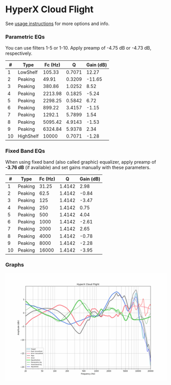 # HyperX Cloud Flight
See [usage instructions](https://github.com/jaakkopasanen/AutoEq#usage) for more options and info.

### Parametric EQs
You can use filters 1-5 or 1-10. Apply preamp of -4.75 dB or -4.73 dB, respectively.

|   # | Type      |   Fc (Hz) |      Q |   Gain (dB) |
|-----|-----------|-----------|--------|-------------|
|   1 | LowShelf  |    105.33 | 0.7071 |       12.27 |
|   2 | Peaking   |     49.91 | 0.3209 |      -11.65 |
|   3 | Peaking   |    380.86 | 1.0252 |        8.52 |
|   4 | Peaking   |   2213.98 | 0.1825 |       -5.24 |
|   5 | Peaking   |   2298.25 | 0.5842 |        6.72 |
|   6 | Peaking   |    899.22 | 3.4157 |       -1.15 |
|   7 | Peaking   |   1292.1  | 5.7899 |        1.54 |
|   8 | Peaking   |   5095.42 | 4.9143 |       -1.53 |
|   9 | Peaking   |   6324.84 | 5.9378 |        2.34 |
|  10 | HighShelf |  10000    | 0.7071 |       -1.28 |

### Fixed Band EQs
When using fixed band (also called graphic) equalizer, apply preamp of **-3.76 dB** (if available) and set gains manually with these parameters.

|   # | Type    |   Fc (Hz) |      Q |   Gain (dB) |
|-----|---------|-----------|--------|-------------|
|   1 | Peaking |     31.25 | 1.4142 |        2.98 |
|   2 | Peaking |     62.5  | 1.4142 |       -0.84 |
|   3 | Peaking |    125    | 1.4142 |       -3.47 |
|   4 | Peaking |    250    | 1.4142 |        0.75 |
|   5 | Peaking |    500    | 1.4142 |        4.04 |
|   6 | Peaking |   1000    | 1.4142 |       -2.61 |
|   7 | Peaking |   2000    | 1.4142 |        2.65 |
|   8 | Peaking |   4000    | 1.4142 |       -0.78 |
|   9 | Peaking |   8000    | 1.4142 |       -2.28 |
|  10 | Peaking |  16000    | 1.4142 |       -3.95 |

### Graphs
![](./HyperX%20Cloud%20Flight.png)
